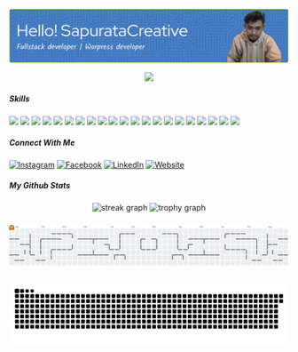 ![SapurataCreative](assets/github-header-image.png)

<div align="center">
  <img src="https://visitor-badge.laobi.icu/badge?page_id=WahyuSapurata.WahyuSapurata&"  />
</div>

##### Skills
<img src="https://img.shields.io/badge/HTML5-E34F26?style=for-the-badge&logo=html5&logoColor=white"> <img src="https://img.shields.io/badge/CSS3-1572B6?style=for-the-badge&logo=css3&logoColor=white">
<img src="https://img.shields.io/badge/JavaScript-323330?style=for-the-badge&logo=javascript&logoColor=F7DF1E">
<img src="https://img.shields.io/badge/PHP-777BB4?style=for-the-badge&logo=php&logoColor=white">
<img src="https://img.shields.io/badge/json-5E5C5C?style=for-the-badge&logo=json&logoColor=white">
<img src="https://img.shields.io/badge/Bootstrap-563D7C?style=for-the-badge&logo=bootstrap&logoColor=white">
<img src="https://img.shields.io/badge/Chart%20js-FF6384?style=for-the-badge&logo=chartdotjs&logoColor=white">
<img src="https://img.shields.io/badge/Codeigniter-EF4223?style=for-the-badge&logo=codeigniter&logoColor=white">
<img src="https://img.shields.io/badge/Composer-885630?style=for-the-badge&logo=Composer&logoColor=white">
<img src="https://img.shields.io/badge/Express%20js-000000?style=for-the-badge&logo=express&logoColor=white">
<img src="https://img.shields.io/badge/jQuery-0769AD?style=for-the-badge&logo=jquery&logoColor=white">
<img src="https://img.shields.io/badge/Laragon-0E83CD?style=for-the-badge&logo=Laragon&logoColor=white">
<img src="https://img.shields.io/badge/Laravel-FF2D20?style=for-the-badge&logo=laravel&logoColor=white">
<img src="https://img.shields.io/badge/livewire-4e56a6?style=for-the-badge&logo=livewire&logoColor=white">
<img src="https://img.shields.io/badge/Nginx-009639?style=for-the-badge&logo=nginx&logoColor=white">
<img src="https://img.shields.io/badge/Node%20js-339933?style=for-the-badge&logo=nodedotjs&logoColor=white">
<img src="https://img.shields.io/badge/npm-CB3837?style=for-the-badge&logo=npm&logoColor=white">
<img src="https://img.shields.io/badge/React-20232A?style=for-the-badge&logo=react&logoColor=61DAFB">
<img src="https://img.shields.io/badge/Redux-593D88?style=for-the-badge&logo=redux&logoColor=white">
<img src="https://img.shields.io/badge/MySQL-005C84?style=for-the-badge&logo=mysql&logoColor=white">
<img src="https://img.shields.io/badge/MongoDB-4EA94B?style=for-the-badge&logo=mongodb&logoColor=white">

##### Connect With Me

[![Instagram](https://img.shields.io/badge/Instagram-E4405F?style=for-the-badge&logo=instagram&logoColor=white)](https://www.instagram.com/wahyu_m018) [![Facebook](https://img.shields.io/badge/Facebook-1877F2?style=for-the-badge&logo=facebook&logoColor=white)](https://www.facebook.com/wahyu.m.715971/?locale=id_ID) [![LinkedIn](https://img.shields.io/badge/LinkedIn-0077B5?style=for-the-badge&logo=linkedin&logoColor=white)](https://www.linkedin.com/in/wahyuhidayat-1a7917264/) [![Website](https://img.shields.io/badge/website-000000?style=for-the-badge&logo=About.me&logoColor=white)](https://sapuratacreative.web.app/)

##### My Github Stats

<div align="center">
  <img src="https://streak-stats.demolab.com?user=WahyuSapurata&locale=en&mode=daily&theme=dracula&hide_border=false&border_radius=5&order=3" height="150" alt="streak graph"  />
  <img src="https://github-profile-trophy.vercel.app?username=WahyuSapurata&theme=dracula&column=-1&row=1&margin-w=8&margin-h=8&no-bg=false&no-frame=false&order=4" height="150" alt="trophy graph"  />
</div>

###

<picture>
  <source media="(prefers-color-scheme: dark)" srcset="https://raw.githubusercontent.com/WahyuSapurata/WahyuSapurata/output/pacman-dark.svg">
  <source media="(prefers-color-scheme: light)" srcset="https://raw.githubusercontent.com/WahyuSapurata/WahyuSapurata/output/pacman.svg">
  <img alt="pacman contribution graph" src="https://raw.githubusercontent.com/WahyuSapurata/WahyuSapurata/output/pacman.svg">
</picture>


###

<img src="https://raw.githubusercontent.com/WahyuSapurata/WahyuSapurata/output/snake.svg" alt="Snake animation" />

###